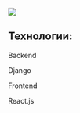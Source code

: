 
<img src='https://user-images.githubusercontent.com/58743402/122686888-cb43fa80-d23d-11eb-9db7-35e376e06987.png'></img>

<h2>Технологии:</h2>

<p>Backend</p>

<p>Django</p>

<p>Frontend</p>

<p>React.js</p>



